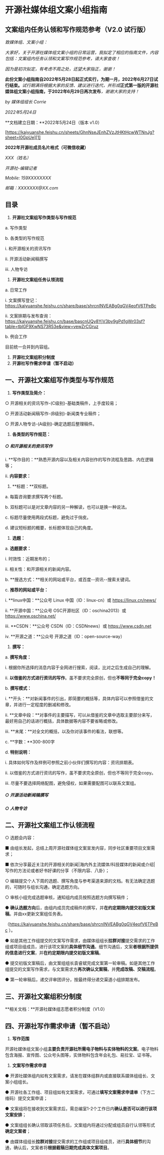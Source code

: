 # 开源社媒体组文案小组指南

## **文案组内任务认领和写作规范参考（V2.0 试行版）**

_致媒体组、文案小组：_

_大家好，关于开源社媒体组文案小组的日常运营，我拟定了相应的指南文件，内容包括：文案组内任务认领和文案写作规范参考，请大家查收！_

_因为是初次拟定，有考虑不周之处，还望大家指正，谢谢！_

**此份文案小组指南自2022年5月28日起正式实行，为期一月，2022年6月27日试行结束。**_试行期满将根据大家的反馈、建议进行迭代，并形成_**正式第一版的开源社媒体组文案小组指南，于2022年6月29日再次发布**_，谢谢大家的支持！_

_by 媒体组组长 Corrie_

_2022年5月24日_

**文档建立日期：**2022年5月24日（版本 v1.0）

[https://kaiyuanshe.feishu.cn/sheets/GhnNseJEnhZVzJtHKtHcwWTNnJg?sheet=l0GpUe][1]

**2022年开源社成员名片格式（可微信收藏）**

_XXX（姓名）_

_开源社-编辑记者_

_Mobile: 159XXXXXXXX_

_邮箱：XXXXXXX@XX.com_

## **目录**

1.  **开源社文案组写作类型与写作规范**

a. 写作类型

b. 各类型的写作规范

i. 和开源相关的资讯写作

ii. 开源活动新闻稿撰写

iii. 人物专访

1.  **开源社文案组任务认领流程**

a. 日常工作

i. 文案撰写登记：https://kaiyuanshe.feishu.cn/share/base/shrcnINVEABg0qGV4eofV6TPeBc

ii. 文案排期与发布查询：https://kaiyuanshe.feishu.cn/base/bascnUQy8YjV3by9gPd1gWr03sf?table=tblGF9XwNS73R53e&view=vewZrCGruz

b. 例会工作

目前统一合并到内容组。

1.  **开源社文案组积分制度**
2.  **开源社写作需求申请（暂不启动）**

## **一、开源社文案组写作类型与写作规范**

1.  **写作类型及简介：**

○ 开源相关的资讯写作-(C级别)-基础类稿件，上手度较易；

○ 开源活动新闻稿写作-(B级别)-新闻类专业稿件；

○ 开源人物专访-(A级别)-确定选题后整理稿件。

1.  **各类型的写作规范：**

##### ○ **和开源相关的资讯写作**

i. **写作目的：**熟悉开源内容以及相关内容创作的写作流程及思路、内在逻辑等；

ii. **内容要求：**

1.  **标题：**双标题。

a. 每篇咨询要求撰写两个标题。

b. 双标题可以是对文章内容的另一种解读，也可以是换一种说法。

c. 标题尽量使用两段式标题，避免过于俏皮。

d. 建议短标题的概要，长标题体现自己的角度。

1.  **选题：**

a. **选题要求：**

i. 时效性：近期发布的；

ii. 相关性：和开源相关的新闻内容。

b. **搜选方式：**相关的网站或平台，或百度--资讯--搜索关键词。

c. **推荐的网站或平台：**

i. **linux中国：**公众号 Linux 中国（ID：linux-cn）或 https://linux.cn/news/

ii. **开源中国：**公众号 OSC开源社区（ID：oschina2013）或 https://www.oschina.net/

iii. **CSDN：**公众号 CSDN（ID：CSDNnews）或 https://www.csdn.net

iv. **开源之道：**公众号 开源之道（ID：open-source-way）

1.  **撰写：**

a. **撰写角度：**

i. 根据你所选择的消息内容于全网进行搜索，阅读，比对之后生成自己的理解。

ii. **以借鉴的方式进行资讯的写作**。虽不要求完全原创，但也**不等同于完全copy！**

b. **撰写模式：**

i. **开头：**对新闻事件的引出，即简要的概括等，具体内容可以参照借鉴的文章，并进行一定程度的删减和修改。

ii. **文章中段：**对事件的主要描写，可以从借鉴的文章中选取主要部分来写，最好用自己的话进行概括，具体数据等内容不要省略或修改。

iii. **末尾：**对全文的概括，以及你对该事件的看法，联想等。

c. **字数：**300-800字

d. **特别说明：**

i. 具体如何写作及样例可参照之前小伙伴们撰写的内容：资讯排期表。

ii. 以借鉴的方式进行资讯的写作，虽不要求完全原创，但也不等同于完全copy。

iii. 尽量不要选择网络配图，避免侵权，如果需要配图可以联系文案组。

##### ○ **开源活动新闻稿撰写**

##### ○ **人物专访**

## **二、开源社文案组工作认领流程**

○ 选题会内容：

■ 由组长发起，总结上周开源社媒体组文案宣发内容，同步社区重要项目文案需求；

■ 依次分享最近关注的开源相关的新闻|海内外主流媒体/科技媒体的新闻或介绍|写作的方法论或者好书好课的分享（不限内容、八卦）；

○ 编辑提交个人下周的选题、撰写角度与参考渠道来源的文档。有无法确定选题的，可随时与组长沟通，确定选题方向。

○ 审核小组完成选题审核，通知组内成员按照选题方向撰写稿件；

● **确认选题方向**后，由组内成员完成稿件的撰写，并**在约定期限内提交初版文案稿**。并由xx更新文案组任务表。

（https://kaiyuanshe.feishu.cn/share/base/shrcnINVEABg0qGV4eofV6TPeBc ）。

● 如是其他工作组提交的文案写作需求，由媒体组组长**拉群对接**提交需求的工作组或项目组成员，进行该项文案的**具体细节沟通**。细节沟通后，文案**者根据所提供的信息进行文案**，并**在约定期限内提交初版文案稿**。

● 提交初版文案稿后，由文案组组长袁睿斌完成文案第一轮审稿。如是其他工作组提交的文案写作需求，与文案需求方**再次确认文案稿**，并**完成改稿、交稿流程**。

● 第一轮审稿后，递交评审团评分，按最终得分递交渠道小组排期发布。

## **三、开源社文案组积分制度**

**相关文档：**开源社媒体组志愿者积分制度（V1.0）

## **四、开源社写作需求申请（暂不启动）**

1.  **写作范围**

开源社媒体组文案小组**主要负责开源社所需电子物料与实体物料的文案**。电子物料包含海报、宣传图、公众号头图等，实体物料包含年会礼包、易拉宝、证书等。

1.  **文案写作需求申请**

● 开源社媒体组内如有文案需求，请发在媒体组群内或直接联系媒体组组长、文案小组组长。

● 开源社各工作组、项目组如有文案需求，可通过**填写文案需求申请单**（下方二维码）提交文案申请；

● 文案组将在接收到文案需求后，需总编室1-2个工作日内**确认是否可以进行该项文案安排**；

● 文案组组长确认领取该项任务后，文案组内将通过分配或组员自行认领等形式**确定文案者**；

● 由媒体组组长**拉群对接**提交需求的工作组或项目组成员，进行**具体细节**的沟通，确认后，文案者将**根据截稿日期完成具体文案项目**。

[1]: https://kaiyuanshe.feishu.cn/sheets/GhnNseJEnhZVzJtHKtHcwWTNnJg?sheet=l0GpUe